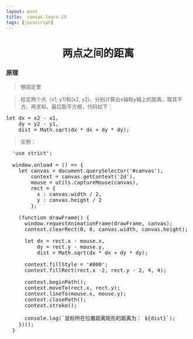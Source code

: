 ```yaml
---
layout: post
title:	canvas-learn-13
tags: [javascript]
---
```


<h1 style="text-align:center;">两点之间的距离</h1>

### 原理

> 够固定里

> 给定两个点（x1, y1)和(x2, y2)，分别计算出x轴和y轴上的距离，取其平方，再求和，最后取平方根，代码如下：

<pre>
let dx = x2 - x1,
    dy = y2 - y1,
    dist = Math.sqrt(dx * dx + dy * dy);
</pre>

> 实例：

<pre>
  'use strict';

  window.onload = () => {
    let canvas = document.querySelector('#canvas'),
        context = canvas.getContext('2d'),
        mouse = utils.captureMouse(canvas),
        rect = {
          x : canvas.width / 2,
          y : canvas.height / 2
        };

    (function drawFrame() {
      window.requestAnimationFrame(drawFrame, canvas);
      context.clearRect(0, 0, canvas.width, canvas.height);

      let dx = rect.x - mouse.x,
          dy = rect.y - mouse.y,
          dist = Math.sqrt(dx * dx + dy * dy);

      context.fillStyle = '#000';
      context.fillRect(rect.x -2, rect.y - 2, 4, 4);

      context.beginPath();
      context.moveTo(rect.x, rect.y);
      context.lineTo(mouse.x, mouse.y);
      context.closePath();
      context.stroke();

      console.log(`鼠标所在位置距离矩形的距离为： ${dist}`);
    })();
  }
</pre>
